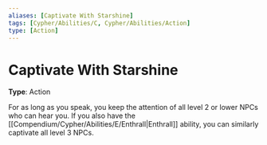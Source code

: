 ```yaml
---
aliases: [Captivate With Starshine]
tags: [Cypher/Abilities/C, Cypher/Abilities/Action]
type: [Action]
---
```


# Captivate With Starshine

**Type**: Action

For as long as you speak, you keep the attention of all level 2 or lower NPCs who can hear you. If you also have the [[Compendium/Cypher/Abilities/E/Enthrall|Enthrall]] ability, you can similarly captivate all level 3 NPCs.
